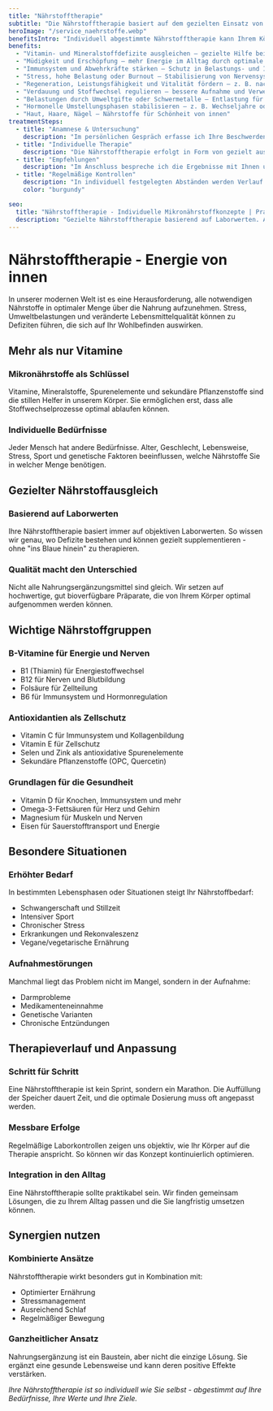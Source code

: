 ```yaml
---
title: "Nährstofftherapie"
subtitle: "Die Nährstofftherapie basiert auf dem gezielten Einsatz von Vitaminen, Mineralstoffen, Spurenelementen und weiteren Mikronährstoffen. Ziel ist es, bestehende Defizite auszugleichen, den Stoffwechsel zu unterstützen und die körpereigenen Funktionen zu stabilisieren. Die Grundlage bilden Ihre Laborwerte, die Anamnese und Ihre persönliche Lebenssituation.<br><br>Jede Therapie wird individuell abgestimmt, sorgfältig, fundiert und mit dem Ziel, Ihre gesundheitlichen Ressourcen zu stärken und mehr Wohlbefinden und Energie im Alltag zu ermöglichen."
heroImage: "/service_naehrstoffe.webp"
benefitsIntro: "Individuell abgestimmte Nährstofftherapie kann Ihrem Körper helfen, sein volles Potential zu entfalten. Basierend auf Ihren Laborwerten und persönlichen Bedürfnissen entwickeln wir gemeinsam Ihr optimales Nährstoffkonzept."
benefits:
  - "Vitamin- und Mineralstoffdefizite ausgleichen – gezielte Hilfe bei Nährstoffmangel"
  - "Müdigkeit und Erschöpfung – mehr Energie im Alltag durch optimale Versorgung"
  - "Immunsystem und Abwehrkräfte stärken – Schutz in Belastungs- und Infektphasen"
  - "Stress, hohe Belastung oder Burnout – Stabilisierung von Nervensystem und Energiehaushalt"
  - "Regeneration, Leistungsfähigkeit und Vitalität fördern – z. B. nach Krankheit, Sport oder intensiven Phasen"
  - "Verdauung und Stoffwechsel regulieren – bessere Aufnahme und Verwertung von Nährstoffen"
  - "Belastungen durch Umweltgifte oder Schwermetalle – Entlastung für Stoffwechsel und Zellen"
  - "Hormonelle Umstellungsphasen stabilisieren – z. B. Wechseljahre oder Zyklusstörungen"
  - "Haut, Haare, Nägel – Nährstoffe für Schönheit von innen"
treatmentSteps:
  - title: "Anamnese & Untersuchung"
    description: "Im persönlichen Gespräch erfasse ich Ihre Beschwerden, Lebensgewohnheiten und mögliche Risikofaktoren. Ergänzend können gezielte Laboranalysen durchgeführt werden, um den Nährstoffstatus präzise zu bestimmen."
  - title: "Individuelle Therapie"
    description: "Die Nährstofftherapie erfolgt in Form von gezielt ausgewählten Präparaten, Infusionen oder Injektionen in individuellen Dosierungen, je nach Befund und individueller Notwendigkeit.<br> So werden die Mikronährstoffe dort verfügbar gemacht, wo sie am besten wirken können.<br>Sie entscheiden selber von welchem Hersteller Sie ihre Supplemente beziehen. Für die Infusionen stehen bewährte Rezepturen oder individuelle Kombinationen zur Verfügung."
  - title: "Empfehlungen"
    description: "Im Anschluss bespreche ich die Ergebnisse mit Ihnen und empfehle ggf. Anpassungen von Ernährung oder Lebensstil. Dadurch kann die Therapie im Alltag optimal unterstützt werden."
  - title: "Regelmäßige Kontrollen"
    description: "In individuell festgelegten Abständen werden Verlauf und Laborwerte überprüft. So lässt sich die Therapie gezielt anpassen, um eine nachhaltige Stabilisierung und optimale Versorgung sicherzustellen."
    color: "burgundy"

seo:
  title: "Nährstofftherapie - Individuelle Mikronährstoffkonzepte | Praxis Alexandra Buchmann"
  description: "Gezielte Nährstofftherapie basierend auf Laborwerten. Ausgleich von Mängeln, Stärkung der Energie und Unterstützung der natürlichen Regeneration."
---
```


# Nährstofftherapie - Energie von innen

In unserer modernen Welt ist es eine Herausforderung, alle notwendigen Nährstoffe in optimaler Menge über die Nahrung aufzunehmen. Stress, Umweltbelastungen und veränderte Lebensmittelqualität können zu Defiziten führen, die sich auf Ihr Wohlbefinden auswirken.

## Mehr als nur Vitamine

### Mikronährstoffe als Schlüssel
Vitamine, Mineralstoffe, Spurenelemente und sekundäre Pflanzenstoffe sind die stillen Helfer in unserem Körper. Sie ermöglichen erst, dass alle Stoffwechselprozesse optimal ablaufen können.

### Individuelle Bedürfnisse
Jeder Mensch hat andere Bedürfnisse. Alter, Geschlecht, Lebensweise, Stress, Sport und genetische Faktoren beeinflussen, welche Nährstoffe Sie in welcher Menge benötigen.

## Gezielter Nährstoffausgleich

### Basierend auf Laborwerten
Ihre Nährstofftherapie basiert immer auf objektiven Laborwerten. So wissen wir genau, wo Defizite bestehen und können gezielt supplementieren - ohne "ins Blaue hinein" zu therapieren.

### Qualität macht den Unterschied
Nicht alle Nahrungsergänzungsmittel sind gleich. Wir setzen auf hochwertige, gut bioverfügbare Präparate, die von Ihrem Körper optimal aufgenommen werden können.

## Wichtige Nährstoffgruppen

### B-Vitamine für Energie und Nerven
- B1 (Thiamin) für Energiestoffwechsel
- B12 für Nerven und Blutbildung  
- Folsäure für Zellteilung
- B6 für Immunsystem und Hormonregulation

### Antioxidantien als Zellschutz
- Vitamin C für Immunsystem und Kollagenbildung
- Vitamin E für Zellschutz
- Selen und Zink als antioxidative Spurenelemente
- Sekundäre Pflanzenstoffe (OPC, Quercetin)

### Grundlagen für die Gesundheit
- Vitamin D für Knochen, Immunsystem und mehr
- Omega-3-Fettsäuren für Herz und Gehirn
- Magnesium für Muskeln und Nerven
- Eisen für Sauerstofftransport und Energie

## Besondere Situationen

### Erhöhter Bedarf
In bestimmten Lebensphasen oder Situationen steigt Ihr Nährstoffbedarf:
- Schwangerschaft und Stillzeit
- Intensiver Sport
- Chronischer Stress
- Erkrankungen und Rekonvaleszenz
- Vegane/vegetarische Ernährung

### Aufnahmestörungen
Manchmal liegt das Problem nicht im Mangel, sondern in der Aufnahme:
- Darmprobleme
- Medikamenteneinnahme
- Genetische Varianten
- Chronische Entzündungen

## Therapieverlauf und Anpassung

### Schritt für Schritt
Eine Nährstofftherapie ist kein Sprint, sondern ein Marathon. Die Auffüllung der Speicher dauert Zeit, und die optimale Dosierung muss oft angepasst werden.

### Messbare Erfolge
Regelmäßige Laborkontrollen zeigen uns objektiv, wie Ihr Körper auf die Therapie anspricht. So können wir das Konzept kontinuierlich optimieren.

### Integration in den Alltag
Eine Nährstofftherapie sollte praktikabel sein. Wir finden gemeinsam Lösungen, die zu Ihrem Alltag passen und die Sie langfristig umsetzen können.

## Synergien nutzen

### Kombinierte Ansätze
Nährstofftherapie wirkt besonders gut in Kombination mit:
- Optimierter Ernährung
- Stressmanagement
- Ausreichend Schlaf
- Regelmäßiger Bewegung

### Ganzheitlicher Ansatz
Nahrungsergänzung ist ein Baustein, aber nicht die einzige Lösung. Sie ergänzt eine gesunde Lebensweise und kann deren positive Effekte verstärken.

*Ihre Nährstofftherapie ist so individuell wie Sie selbst - abgestimmt auf Ihre Bedürfnisse, Ihre Werte und Ihre Ziele.*
